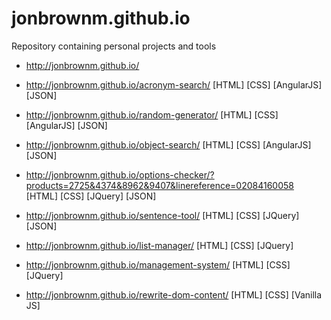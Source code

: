 # jonbrownm.github.io
Repository containing personal projects and tools

* http://jonbrownm.github.io/

* http://jonbrownm.github.io/acronym-search/
[HTML] [CSS] [AngularJS] [JSON]

* http://jonbrownm.github.io/random-generator/
[HTML] [CSS] [AngularJS] [JSON]

* http://jonbrownm.github.io/object-search/
[HTML] [CSS] [AngularJS] [JSON]

* http://jonbrownm.github.io/options-checker/?products=2725&4374&8962&9407&linereference=02084160058
[HTML] [CSS] [JQuery] [JSON]

* http://jonbrownm.github.io/sentence-tool/
[HTML] [CSS] [JQuery] [JSON]

* http://jonbrownm.github.io/list-manager/
[HTML] [CSS] [JQuery]

* http://jonbrownm.github.io/management-system/
[HTML] [CSS] [JQuery]

* http://jonbrownm.github.io/rewrite-dom-content/
[HTML] [CSS] [Vanilla JS]
